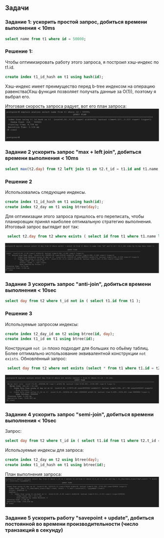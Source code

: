 
## Задачи

### Задание 1: ускорить простой запроc, добиться времени выполнения < 10ms
``` sql
select name from t1 where id = 50000;
```
### Решение 1:
Чтобы оптимизировать работу этого запроса, я построил хэш-индекс по t1.id.
``` sql
create index t1_id_hash on t1 using hash(id);
```
Хэш-индекс имеет преимущество перед b-tree индексом на операцию равенства(Хэш функция позволяет получать данные за O(1)), поэтому я выбрал его.

Итоговая скорость запроса радует, вот его план запроса:
![План запроса](img/1task.png)

### Задание 2 ускорить запрос "max + left join", добиться времени выполнения < 10ms
``` sql
select max(t2.day) from t2 left join t1 on t2.t_id = t1.id and t1.name like 'a%';
```
### Решение 2
Использовались следующие индексы.
``` sql
create index t1_id_hash on t1 using hash(id);
create index t2_day on t1 using btree(day);
```
Для оптимизации этого запроса пришлось его переписать, чтобы планировщик принял наиболее оптимальную стратегию выполнения.
Итоговый запрос выглядит вот так:
``` sql
 select t2.day from t2 where exists ( select id from t1 where t1.name like 'a%' and t1.id = t2.t_id) order by t2.day desc limit 1;
```
![План запроса](img/2task.png)

### Задание 3 ускорить запрос "anti-join", добиться времени выполнения < 10sec
``` sql
select day from t2 where t_id not in ( select t1.id from t1 );
```
### Решение 3
Используемые запросом индексы:
```sql
create index t2_day_id on t2 using btree(id, day);
create index t1_id on t1 using btree(id);
```

Конструкция ```not in``` плохо подходит для больших по обьёму таблиц. Более оптимально использование эквивалентной конструкции ```not exists```.
Обновлённый запрос:
```sql
 select day from t2 where not exists (select * from t1 where t1.id = t2.id);
```
![План запроса](img/3task.png)

### Задание 4 ускорить запрос "semi-join", добиться времени выполнения < 10sec
Запрос:
``` sql 
select day from t2 where t_id in ( select t1.id from t1 where t2.t_id = t1.id) and day > to_char(date_trunc('day',now()- '1 months'::interval),'yyyymmdd');  
```
Используемые индексы для запроса:
```sql  
create index t2_day on t2 using btree(day);  
create index t1_id_hash on t1 using btree(id);  
```
План выполнения запроса:
![План запроса](img/4task.png)

### Задание 5 ускорить работу "savepoint + update", добиться постоянной во времени производительности (число транзакций в секунду)
